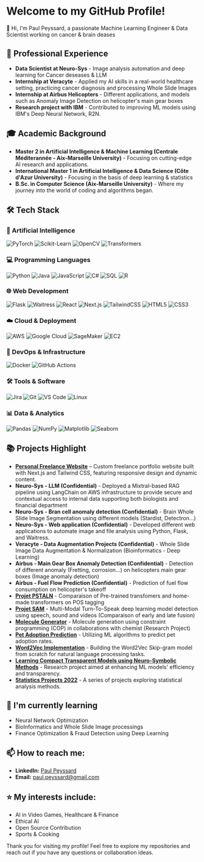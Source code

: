 # Welcome to my GitHub Profile!

👋 Hi, I'm Paul Peyssard, a passionate Machine Learning Engineer & Data Scientist working on cancer & brain deases 


## 💼 Professional Experience
- **Data Scientist at Neuro-Sys** - Image analysis automation and deep learning for Cancer deseases & LLM
- **Internship at Veracyte** - Applied my AI skills in a real-world healthcare setting, practicing cancer diagnosis and processing Whole Slide Images
- **Internship at Airbus Helicopters** - Different applications, and models such as Anomaly Image Detection on helicopter's main gear boxes
- **Research project with IBM** - Contributed to improving ML models using IBM's Deep Neural Network, R2N.

## 🎓 Academic Background
- **Master 2 in Artificial Intelligence & Machine Learning (Centrale Méditerannée - Aix-Marseille University)** - Focusing on cutting-edge AI research and applications.
- **International Master 1 in Artificial Intelligence & Data Science (Côte d'Azur University)** - Focusing in the basis of deep learning & statistics
- **B.Sc. in Computer Science (Aix-Marseille University)** - Where my journey into the world of coding and algorithms began.

## 🛠️ Tech Stack

### 🧠 Artificial Intelligence
![PyTorch](https://img.shields.io/badge/pytorch-%23EE4C2C.svg?style=for-the-badge&logo=pytorch&logoColor=white)
![Scikit-Learn](https://img.shields.io/badge/scikit--learn-%23F7931E.svg?style=for-the-badge&logo=scikit-learn&logoColor=white)
![OpenCV](https://img.shields.io/badge/opencv-%235C3EE8.svg?style=for-the-badge&logo=opencv&logoColor=white)
![Transformers](https://img.shields.io/badge/huggingface_transformers-%23FFD21F.svg?style=for-the-badge&logo=huggingface&logoColor=black)

### 💻 Programming Languages
![Python](https://img.shields.io/badge/python-3670A0?style=for-the-badge&logo=python&logoColor=ffdd54)
![Java](https://img.shields.io/badge/java-%23ED8B00.svg?style=for-the-badge&logo=openjdk&logoColor=white)
![JavaScript](https://img.shields.io/badge/javascript-%23323330.svg?style=for-the-badge&logo=javascript&logoColor=%23F7DF1E)
![C#](https://img.shields.io/badge/C%23-239120?style=for-the-badge&logo=csharp&logoColor=white)
![SQL](https://img.shields.io/badge/SQL-%23007396.svg?style=for-the-badge&logo=sqlite&logoColor=white)
![R](https://img.shields.io/badge/R-276DC3?style=for-the-badge&logo=r&logoColor=white)

### 🌐 Web Development
![Flask](https://img.shields.io/badge/flask-%23000.svg?style=for-the-badge&logo=flask&logoColor=white)
![Waitress](https://img.shields.io/badge/waitress-%23FF9900.svg?style=for-the-badge&logo=waitress&logoColor=white)
![React](https://img.shields.io/badge/react-%2320232a.svg?style=for-the-badge&logo=react&logoColor=%2361DAFB)
![Next.js](https://img.shields.io/badge/Next.js-black?style=for-the-badge&logo=next.js&logoColor=white)
![TailwindCSS](https://img.shields.io/badge/tailwindcss-%2338B2AC.svg?style=for-the-badge&logo=tailwind-css&logoColor=white)
![HTML5](https://img.shields.io/badge/html5-%23E34F26.svg?style=for-the-badge&logo=html5&logoColor=white)
![CSS3](https://img.shields.io/badge/css3-%231572B6.svg?style=for-the-badge&logo=css3&logoColor=white)

### ☁️ Cloud & Deployment
![AWS](https://img.shields.io/badge/AWS-%23FF9900.svg?style=for-the-badge&logo=amazonaws&logoColor=white)
![Google Cloud](https://img.shields.io/badge/Google%20Cloud-%234285F4.svg?style=for-the-badge&logo=googlecloud&logoColor=white)
![SageMaker](https://img.shields.io/badge/sagemaker-aws-%23FF9900.svg?style=for-the-badge&logo=amazonaws&logoColor=white)
![EC2](https://img.shields.io/badge/ec2-%23FF9900.svg?style=for-the-badge&logo=amazonaws&logoColor=white)

### 🐳 DevOps & Infrastructure
![Docker](https://img.shields.io/badge/docker-2496ED?style=for-the-badge&logo=docker&logoColor=white)
![GitHub Actions](https://img.shields.io/badge/github%20actions-%232671E5.svg?style=for-the-badge&logo=githubactions&logoColor=white)

### 🛠️ Tools & Software
![Jira](https://img.shields.io/badge/Jira-%230052CC.svg?style=for-the-badge&logo=jira&logoColor=white)
![Git](https://img.shields.io/badge/git-%23F05032.svg?style=for-the-badge&logo=git&logoColor=white)
![VS Code](https://img.shields.io/badge/vscode-%23007ACC.svg?style=for-the-badge&logo=visual-studio-code&logoColor=white)
![Linux](https://img.shields.io/badge/linux-%23FCC624.svg?style=for-the-badge&logo=linux&logoColor=black)

### 📊 Data & Analytics
![Pandas](https://img.shields.io/badge/pandas-%23150458.svg?style=for-the-badge&logo=pandas&logoColor=white)
![NumPy](https://img.shields.io/badge/numpy-%23013243.svg?style=for-the-badge&logo=numpy&logoColor=white)
![Matplotlib](https://img.shields.io/badge/matplotlib-%230080FF.svg?style=for-the-badge&logo=matplotlib&logoColor=white)
![Seaborn](https://img.shields.io/badge/seaborn-%2300CED1.svg?style=for-the-badge&logoColor=white)



## 📚 Projects Highlight

- **[Personal Freelance Website](https://paul-peyssard-ds.vercel.app/)** – Custom freelance portfolio website built with Next.js and Tailwind CSS, featuring responsive design and dynamic content.
- **Neuro-Sys - LLM (Confidential)** - Deployed a Mixtral-based RAG pipeline using LangChain on AWS infrastructure to provide secure and contextual access to internal data supporting both biologists and financial department
- **Neuro-Sys - Bran cell anomaly detection (Confidential)** - Brain Whole Slide Image Segmentation using different models (Stardist, Detectron...)
- **Neuro-Sys - Web application (Confidential)** - Developed different web applications to automate image and file analysis using Python, Flask, and Waitress.
- **Veracyte - Data Augmentation Projects (Confidential)** - Whole Slide Image Data Augmentation & Normalization (Bioinformatics - Deep Learning)
- **Airbus - Main Gear Box Anomaly Detection (Confidential)** - Detection of different anomaly (Fretting, corrosion...) on helicopters main gear boxes (Image anomaly detection)
- **Airbus - Fuel Flow Prediction (Confidential)** - Prediction of fuel flow consumption on helicopter's takeoff
- **[Projet PSTALN](https://github.com/Paulpey13/Projet_PSTALN)** - Comparaison of Pre-trained transfomers and home-made transformers on POS tagging
- **[Projet SAM](https://github.com/Paulpey13/Projet_SAM)** - Multi-Modal Turn-To-Speak deep learning model detection using speech, sound and videos (Comparaison of early and late fusion)
- **[Molecule Generator](https://github.com/Paulpey13/chemical_molecule_generation)** - Molecule generation using constraint programming (COP) in collaborations with chemist (Research Project)
- **[Pet Adoption Prediction](https://github.com/Paulpey13/Pet-adoption-prediction---Machine-Learning)** - Utilizing ML algorithms to predict pet adoption rates.
- **[Word2Vec Implementation](https://github.com/Paulpey13/W2V-from-scratch)** - Building the Word2Vec Skip-gram model from scratch for natural language processing tasks.
- **[Learning Compact Transparent Models using Neuro-Symbolic Methods](https://github.com/Paulpey13/Learning-Compact-Transparent-Models-using-Neuro-Symbolic-Methods)** - Research project aimed at enhancing ML models' efficiency and transparency.
- **[Statistics Projects 2022](https://github.com/Paulpey13/Statistics-Projects_2022)** - A series of projects exploring statistical analysis methods.


## 🌱 I'm currently learning
- Neural Network Optimization
- BioInformatics and Whole Slide Image processings
- Finance Optimization & Fraud Detection using Deep Learning

## 📫 How to reach me:
- **LinkedIn:** [Paul Peyssard]([https://www.linkedin.com/in/paul-peyssard-a7b460229](https://www.linkedin.com/in/paul-peyssard-machine-leanring-engineer/))
- **Email:** paul.peyssard@gmail.com

## ⭐ My interests include:
- AI in Video Games, Healthcare & Finance
- Ethical AI
- Open Source Contribution
- Sports & Cooking
  

Thank you for visiting my profile! Feel free to explore my repositories and reach out if you have any questions or collaboration ideas.
